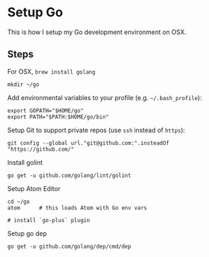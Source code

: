 Setup Go
========

This is how I setup my Go development environment on OSX.

Steps
-----

For OSX, `brew install golang`

`mkdir ~/go`

Add environmental variables to your profile (e.g. `~/.bash_profile`):

    export GOPATH="$HOME/go"
    export PATH="$PATH:$HOME/go/bin"

Setup Git to support private repos (use `ssh` instead of `https`):

    git config --global url."git@github.com:".insteadOf "https://github.com/"
    
Install golint

    go get -u github.com/golang/lint/golint

Setup Atom Editor

    cd ~/go
    atom      # this loads Atom with Go env vars

    # install `go-plus` plugin

Setup go dep

    go get -u github.com/golang/dep/cmd/dep
